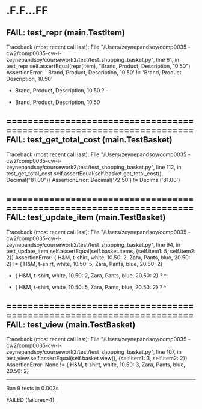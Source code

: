 .F.F...FF
======================================================================
FAIL: test_repr (__main__.TestItem)
----------------------------------------------------------------------
Traceback (most recent call last):
  File "/Users/zeynepandsoy/comp0035 - cw2/comp0035-cw-i-zeynepandsoy/coursework2/test/test_shopping_basket.py", line 61, in test_repr
    self.assertEqual(repr(item), "Brand, Product, Description, 10.50")
AssertionError: ' Brand, Product, Description, 10.50' != 'Brand, Product, Description, 10.50'
-  Brand, Product, Description, 10.50
? -
+ Brand, Product, Description, 10.50


======================================================================
FAIL: test_get_total_cost (__main__.TestBasket)
----------------------------------------------------------------------
Traceback (most recent call last):
  File "/Users/zeynepandsoy/comp0035 - cw2/comp0035-cw-i-zeynepandsoy/coursework2/test/test_shopping_basket.py", line 112, in test_get_total_cost
    self.assertEqual(self.basket.get_total_cost(), Decimal("81.00"))
AssertionError: Decimal('72.50') != Decimal('81.00')

======================================================================
FAIL: test_update_item (__main__.TestBasket)
----------------------------------------------------------------------
Traceback (most recent call last):
  File "/Users/zeynepandsoy/comp0035 - cw2/comp0035-cw-i-zeynepandsoy/coursework2/test/test_shopping_basket.py", line 94, in test_update_item
    self.assertEqual(self.basket.items, {self.item1: 5, self.item2: 2})
AssertionError: { H&M, t-shirt, white, 10.50: 2,  Zara, Pants, blue, 20.50: 2} != { H&M, t-shirt, white, 10.50: 5,  Zara, Pants, blue, 20.50: 2}
- { H&M, t-shirt, white, 10.50: 2,  Zara, Pants, blue, 20.50: 2}
?                               ^

+ { H&M, t-shirt, white, 10.50: 5,  Zara, Pants, blue, 20.50: 2}
?                               ^


======================================================================
FAIL: test_view (__main__.TestBasket)
----------------------------------------------------------------------
Traceback (most recent call last):
  File "/Users/zeynepandsoy/comp0035 - cw2/comp0035-cw-i-zeynepandsoy/coursework2/test/test_shopping_basket.py", line 107, in test_view
    self.assertEqual(self.basket.view(), {self.item1: 3, self.item2: 2})
AssertionError: None != { H&M, t-shirt, white, 10.50: 3,  Zara, Pants, blue, 20.50: 2}

----------------------------------------------------------------------
Ran 9 tests in 0.003s

FAILED (failures=4)
